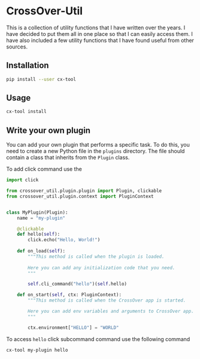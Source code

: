 # CrossOver-Util

This is a collection of utility functions that I have written over the years. I have decided to put them all in one place so that I can easily access them. I have also included a few utility functions that I have found useful from other sources.

## Installation

```bash
pip install --user cx-tool
```

## Usage

```zsh
cx-tool install
```

## Write your own plugin

You can add your own plugin that performs a specific task. To do this, you need to create a new Python file in the `plugins` directory. The file should contain a class that inherits from the `Plugin` class. 

To add click command use the 

```python
import click

from crossover_util.plugin.plugin import Plugin, clickable
from crossover_util.plugin.context import PluginContext


class MyPlugin(Plugin):
    name = "my-plugin"

    @clickable
    def hello(self):
        click.echo("Hello, World!")
    
    def on_load(self):
        """This method is called when the plugin is loaded.
            
        Here you can add any initialization code that you need.
        """

        self.cli_command("hello")(self.hello)

    def on_start(self, ctx: PluginContext):
        """This method is called when the CrossOver app is started.

        Here you can add env variables and arguments to CrossOver app.
        """

        ctx.environment["HELLO"] = "WORLD"
```

To access `hello` click subcommand command use the following command

```zsh
cx-tool my-plugin hello
```
